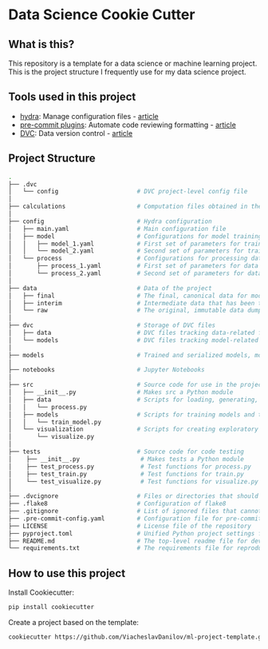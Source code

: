 # Data Science Cookie Cutter

## What is this?
This repository is a template for a data science or machine learning project. This is the project structure I frequently use for my data science project. 

## Tools used in this project
* [hydra](https://hydra.cc/): Manage configuration files - [article](https://towardsdatascience.com/introduction-to-hydra-cc-a-powerful-framework-to-configure-your-data-science-projects-ed65713a53c6)
* [pre-commit plugins](https://pre-commit.com/): Automate code reviewing formatting  - [article](https://towardsdatascience.com/4-pre-commit-plugins-to-automate-code-reviewing-and-formatting-in-python-c80c6d2e9f5?sk=2388804fb174d667ee5b680be22b8b1f)
* [DVC](https://dvc.org/): Data version control - [article](https://towardsdatascience.com/introduction-to-dvc-data-version-control-tool-for-machine-learning-projects-7cb49c229fe0)

## Project Structure
```bash
.
├── .dvc                      
│   └── config                      # DVC project-level config file
│
├── calculations                    # Computation files obtained in the project
│   
├── config                          # Hydra configuration
│   ├── main.yaml                   # Main configuration file
│   ├── model                       # Configurations for model training 
│   │   ├── model_1.yaml            # First set of parameters for training the model
│   │   └── model_2.yaml            # Second set of parameters for training the model
│   └── process                     # Configurations for processing data
│       ├── process_1.yaml          # First set of parameters for data processing
│       └── process_2.yaml          # Second set of parameters for data processing
│
├── data                            # Data of the project          
│   ├── final                       # The final, canonical data for modeling
│   ├── interim                     # Intermediate data that has been transformed
│   └── raw                         # The original, immutable data dump
│
├── dvc                             # Storage of DVC files  
│   ├── data                        # DVC files tracking data-related files and directories 
│   └── models                      # DVC files tracking model-related files and directories
│
├── models                          # Trained and serialized models, model predictions, or model summaries
│
├── notebooks                       # Jupyter Notebooks
│
├── src                             # Source code for use in the project
│   ├── __init__.py                 # Makes src a Python module
│   ├── data                        # Scripts for loading, generating, and processing data
│   │   └── process.py
│   ├── models                      # Scripts for training models and their subsequent use for making predictions                 
│   │   └── train_model.py
│   └── visualization               # Scripts for creating exploratory and results-oriented visualizations
│       └── visualize.py
│
├── tests                           # Source code for code testing
│    ├── __init__.py                 # Makes tests a Python module
│    ├── test_process.py             # Test functions for process.py
│    ├── test_train.py               # Test functions for train.py
│    └── test_visualize.py           # Test functions for visualize.py
│
├── .dvcignore                      # Files or directories that should be excluded when traversing a DVC project
├── .flake8                         # Configuration of flake8
├── .gitignore                      # List of ignored files that cannot commit to Git
├── .pre-commit-config.yaml         # Configuration file for pre-commit package
├── LICENSE                         # License file of the repository
├── pyproject.toml                  # Unified Python project settings file that replaces setup.py
├── README.md                       # The top-level readme file for developers using this project
└── requirements.txt                # The requirements file for reproducing the analysis environment

```

## How to use this project

Install Cookiecutter:
```bash
pip install cookiecutter
```

Create a project based on the template:
```bash
cookiecutter https://github.com/ViacheslavDanilov/ml-project-template.git
```
